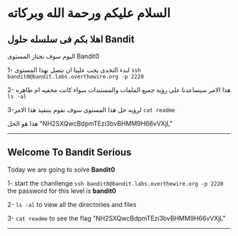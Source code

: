 # السلام عليكم ورحمة الله وبركاته
## اهلا بكم فى سلسله حلول Bandit 
اليوم سوف نجتاز المستوى Bandit0

 1- لبدء التحدى يجب علينا ان نتصل بهذا المستوى  `ssh bandit0@bandit.labs.overthewire.org -p 2220`

 2-  هذا الامر سيساعدنا على رؤية جميع الملفات والمستندات سواء كانت مخفيه ام ظاهره `ls -al`

 3-لرؤيه حل هذا المستوى   سوف نقوم بنتفيذ هذا الامر `cat readme`   

هذا هو الحل "NH2SXQwcBdpmTEzi3bvBHMM9H66vVXjL"

---

## Welcome To Bandit Serious 

Today we are going to solve **Bandit0**

1- start the chanllenge  `ssh bandit0@bandit.labs.overthewire.org -p 2220 ` the password for this level is **bandit0**

2- `ls -al` to view all the directories and files

3- `cat readme` to see the flag "NH2SXQwcBdpmTEzi3bvBHMM9H66vVXjL"

---
